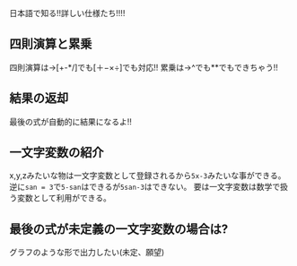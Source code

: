 日本語で知る!!詳しい仕様たち!!!!
## 四則演算と累乗
四則演算は->[+-*/]でも[＋−×÷]でも対応!!
累乗は->^でも**でもできちゃう!!
## 結果の返却
最後の式が自動的に結果になるよ!!
## 一文字変数の紹介
x,y,zみたいな物は一文字変数として登録されるから`5x-3`みたいな事ができる。
逆に`san = 3`で`5-san`はできるが`5san-3`はできない。
要は一文字変数は数学で扱う変数として利用ができる。
## 最後の式が未定義の一文字変数の場合は?
グラフのような形で出力したい(未定、願望)
